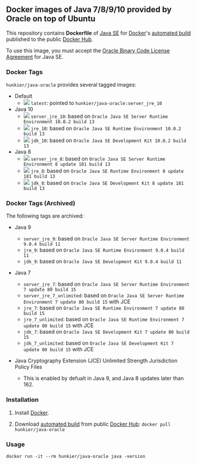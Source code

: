 ## Docker images of Java 7/8/9/10 provided by Oracle on top of Ubuntu

This repository contains **Dockerfile** of [Java SE](http://java.oracle.com/) for [Docker](https://www.docker.com/)'s [automated build](https://hub.docker.com/r/hunkier/java-oracle/) published to the public [Docker Hub](https://hub.docker.com/).

To use this image, you must accept the [Oracle Binary Code License Agreement](http://www.oracle.com/technetwork/java/javase/terms/license/index.html) for Java SE.

### Docker Tags

`hunkier/java-oracle` provides several tagged images:

* Default
  * [![](https://images.microbadger.com/badges/image/hunkier/java-oracle.svg)](https://microbadger.com/images/hunkier/java-oracle) `latest`: pointed to `hunkier/java-oracle:server_jre_10`
* Java 10
  * [![](https://images.microbadger.com/badges/image/hunkier/java-oracle:server_jre_10.svg)](https://microbadger.com/images/hunkier/java-oracle:server_jre_10) `server_jre_10`: based on `Oracle Java SE Server Runtime Environment 10.0.2 build 13`
  * [![](https://images.microbadger.com/badges/image/hunkier/java-oracle:jre_10.svg)](https://microbadger.com/images/hunkier/java-oracle:jre_10) `jre_10`: based on `Oracle Java SE Runtime Environment 10.0.2 build 13`
  * [![](https://images.microbadger.com/badges/image/hunkier/java-oracle:jdk_10.svg)](https://microbadger.com/images/hunkier/java-oracle:jdk_10) `jdk_10`: based on `Oracle Java SE Development Kit 10.0.2 build 13`
* Java 8
  * [![](https://images.microbadger.com/badges/image/hunkier/java-oracle:server_jre_8.svg)](https://microbadger.com/images/hunkier/java-oracle:server_jre_8) `server_jre_8`: based on `Oracle Java SE Server Runtime Environment 8 update 181 build 13`
  * [![](https://images.microbadger.com/badges/image/hunkier/java-oracle:jre_8.svg)](https://microbadger.com/images/hunkier/java-oracle:jre_8) `jre_8`: based on `Oracle Java SE Runtime Environment 8 update 181 build 13`
  * [![](https://images.microbadger.com/badges/image/hunkier/java-oracle:jdk_8.svg)](https://microbadger.com/images/hunkier/java-oracle:jdk_8) `jdk_8`: based on `Oracle Java SE Development Kit 8 update 181 build 13`

### Docker Tags (Archived)

The following tags are archived:

* Java 9
  * `server_jre_9`: based on `Oracle Java SE Server Runtime Environment 9.0.4 build 11`
  * `jre_9`: based on `Oracle Java SE Runtime Environment 9.0.4 build 11`
  * `jdk_9`: based on `Oracle Java SE Development Kit 9.0.4 build 11`
* Java 7
  * `server_jre_7`: based on `Oracle Java SE Server Runtime Environment 7 update 80 build 15`
  * `server_jre_7_unlimited`: based on `Oracle Java SE Server Runtime Environment 7 update 80 build 15` with JCE
  * `jre_7`: based on `Oracle Java SE Runtime Environment 7 update 80 build 15`
  * `jre_7_unlimited`: based on `Oracle Java SE Runtime Environment 7 update 80 build 15` with JCE
  * `jdk_7`: based on `Oracle Java SE Development Kit 7 update 80 build 15`
  * `jdk_7_unlimited`: based on `Oracle Java SE Development Kit 7 update 80 build 15` with JCE

* Java Cryptography Extension (JCE) Unlimited Strength Jurisdiction Policy Files
  * This is enabled by defualt in Java 9, and Java 8 updates later than 162.

### Installation

1. Install [Docker](https://www.docker.com/).

2. Download [automated build](https://hub.docker.com/r/hunkier/java-oracle/) from public [Docker Hub](https://hub.docker.com/): `docker pull hunkier/java-oracle`

### Usage

    docker run -it --rm hunkier/java-oracle java -version
